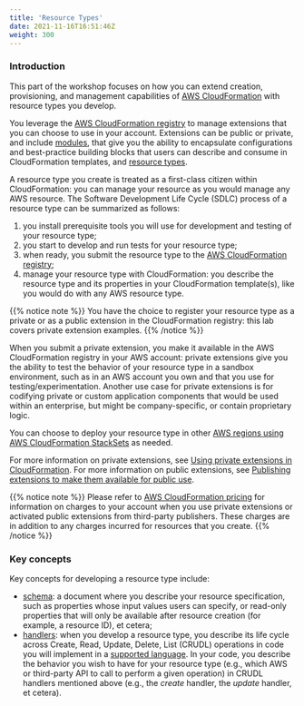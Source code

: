 ```yaml
---
title: 'Resource Types'
date: 2021-11-16T16:51:46Z
weight: 300
---
```


### Introduction

This part of the workshop focuses on how you can extend creation, provisioning, and management capabilities of [AWS CloudFormation](https://aws.amazon.com/cloudformation/) with resource types you develop.

You leverage the [AWS CloudFormation registry](https://docs.aws.amazon.com/AWSCloudFormation/latest/UserGuide/registry.html) to manage extensions that you can choose to use in your account. Extensions can be public or private, and include [modules](https://docs.aws.amazon.com/cloudformation-cli/latest/userguide/modules.html), that give you the ability to encapsulate configurations and best-practice building blocks that users can describe and consume in CloudFormation templates, and [resource types](https://docs.aws.amazon.com/AWSCloudFormation/latest/UserGuide/registry.html).

A resource type you create is treated as a first-class citizen within CloudFormation: you can manage your resource as you would manage any AWS resource.  The Software Development Life Cycle (SDLC) process of a resource type can be summarized as follows:

1. you install prerequisite tools you will use for development and testing of your resource type;
2. you start to develop and run tests for your resource type;
3. when ready, you submit the resource type to the [AWS CloudFormation registry](https://docs.aws.amazon.com/AWSCloudFormation/latest/UserGuide/registry.html);
4. manage your resource type with CloudFormation: you describe the resource type and its properties in your CloudFormation template(s), like you would do with any AWS resource type.

{{% notice note %}}
You have the choice to register your resource type as a private or as a public extension in the CloudFormation registry: this lab covers private extension examples.
{{% /notice %}}

When you submit a private extension, you make it available in the AWS CloudFormation registry in your AWS account: private extensions give you the ability to test the behavior of your resource type in a sandbox environment, such as in an AWS account you own and that you use for testing/experimentation. Another use case for private extensions is for codifying private or custom application components that would be used within an enterprise, but might be company-specific, or contain proprietary logic.

You can choose to deploy your resource type in other [AWS regions using AWS CloudFormation StackSets](https://docs.aws.amazon.com/cloudformation-cli/latest/userguide/publish-extension-stacksets.html) as needed.

For more information on private extensions, see [Using private extensions in CloudFormation](https://docs.aws.amazon.com/AWSCloudFormation/latest/UserGuide/registry-register.html). For more information on public extensions, see [Publishing extensions to make them available for public use](https://docs.aws.amazon.com/cloudformation-cli/latest/userguide/publish-extension.html).

{{% notice note %}}
Please refer to [AWS CloudFormation pricing](https://aws.amazon.com/cloudformation/pricing/) for information on charges to your account when you use private extensions or activated public extensions from third-party publishers. These charges are in addition to any charges incurred for resources that you create.
{{% /notice %}}


### Key concepts

Key concepts for developing a resource type include:

* [schema](https://docs.aws.amazon.com/cloudformation-cli/latest/userguide/resource-type-schema.html): a document where you describe your resource specification, such as properties whose input values users can specify, or read-only properties that will only be available after resource creation (for example, a resource ID), et cetera;
* [handlers](https://docs.aws.amazon.com/cloudformation-cli/latest/userguide/resource-type-develop.html#resource-type-develop-implement-handlers): when you develop a resource type, you describe its life cycle across Create, Read, Update, Delete, List (CRUDL) operations in code you will implement in a [supported language](https://github.com/aws-cloudformation/cloudformation-cli#supported-plugins). In your code, you describe the behavior you wish to have for your resource type (e.g., which AWS or third-party API to call to perform a given operation) in CRUDL handlers mentioned above (e.g., the *create* handler, the *update* handler, et cetera).
